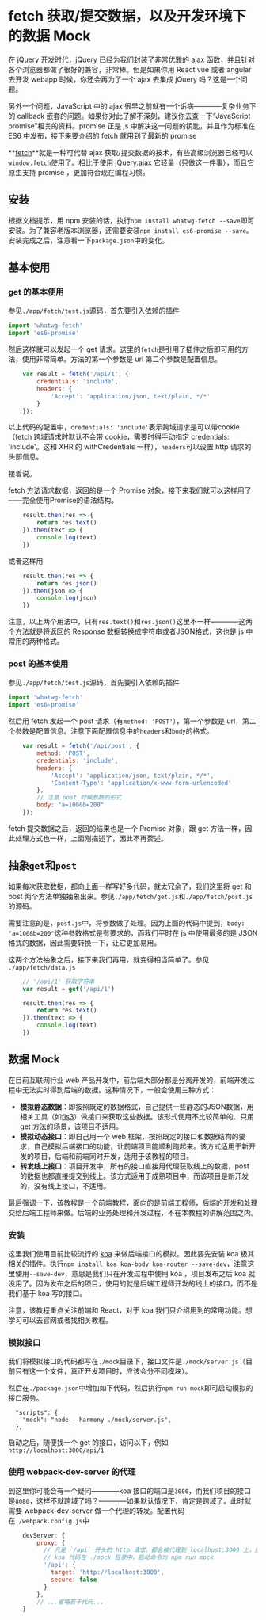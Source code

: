 # fetch 获取/提交数据，以及开发环境下的数据 Mock

在 jQuery 开发时代，jQuery 已经为我们封装了非常优雅的 ajax 函数，并且针对各个浏览器都做了很好的兼容，非常棒。但是如果你用 React vue 或者 angular 去开发 webapp 时候，你还会再为了一个 ajax 去集成 jQuery 吗？这是一个问题。

另外一个问题，JavaScript 中的 ajax 很早之前就有一个诟病————复杂业务下的 callback 嵌套的问题。如果你对此了解不深刻，建议你去查一下“JavaScript promise”相关的资料。promise 正是 js 中解决这一问题的钥匙，并且作为标准在 ES6 中发布，接下来要介绍的 fetch 就用到了最新的 promise 

**[fetch](https://github.com/github/fetch)**就是一种可代替 ajax 获取/提交数据的技术，有些高级浏览器已经可以`window.fetch`使用了。相比于使用 jQuery.ajax 它轻量（只做这一件事），而且它原生支持 promise ，更加符合现在编程习惯。

## 安装

根据文档提示，用 npm 安装的话，执行`npm install whatwg-fetch --save`即可安装。为了兼容老版本浏览器，还需要安装`npm install es6-promise --save`。安装完成之后，注意看一下`package.json`中的变化。

## 基本使用

### get 的基本使用

参见`./app/fetch/test.js`源码，首先要引入依赖的插件

```js
import 'whatwg-fetch'
import 'es6-promise'
```

然后这样就可以发起一个 get 请求。这里的`fetch`是引用了插件之后即可用的方法，使用非常简单。方法的第一个参数是 url 第二个参数是配置信息。

```js
    var result = fetch('/api/1', {
        credentials: 'include',
        headers: {
            'Accept': 'application/json, text/plain, */*'
        }
    });
```

以上代码的配置中，`credentials: 'include'`表示跨域请求是可以带cookie（fetch 跨域请求时默认不会带 cookie，需要时得手动指定 credentials: 'include'。这和 XHR 的 withCredentials 一样），`headers`可以设置 http 请求的头部信息。

接着说。

fetch 方法请求数据，返回的是一个 Promise 对象，接下来我们就可以这样用了——完全使用Promise的语法结构。

```js
    result.then(res => {
        return res.text()
    }).then(text => {
        console.log(text)
    })
```

或者这样用

```js
    result.then(res => {
        return res.json()
    }).then(json => {
        console.log(json)
    })
```

注意，以上两个用法中，只有`res.text()`和`res.json()`这里不一样————这两个方法就是将返回的 Response 数据转换成字符串或者JSON格式，这也是 js 中常用的两种格式。


### post 的基本使用

参见`./app/fetch/test.js`源码，首先要引入依赖的插件

```js
import 'whatwg-fetch'
import 'es6-promise'
```

然后用 fetch 发起一个 post 请求（有`method: 'POST'`），第一个参数是 url，第二个参数是配置信息。注意下面配置信息中的`headers`和`body`的格式。

```js
    var result = fetch('/api/post', {
        method: 'POST',
        credentials: 'include',
        headers: {
            'Accept': 'application/json, text/plain, */*',
            'Content-Type': 'application/x-www-form-urlencoded'
        },
        // 注意 post 时候参数的形式
        body: "a=100&b=200"
    });
```

fetch 提交数据之后，返回的结果也是一个 Promise 对象，跟 get 方法一样，因此处理方式也一样，上面刚描述了，因此不再赘述。


## 抽象`get`和`post`

如果每次获取数据，都向上面一样写好多代码，就太冗余了，我们这里将 get 和 post 两个方法单独抽象出来。参见`./app/fetch/get.js`和`./app/fetch/post.js`的源码。

需要注意的是，`post.js`中，将参数做了处理。因为上面的代码中提到，`body: "a=100&b=200"`这种参数格式是有要求的，而我们平时在 js 中使用最多的是 JSON 格式的数据，因此需要转换一下，让它更加易用。

这两个方法抽象之后，接下来我们再用，就变得相当简单了。参见 `./app/fetch/data.js`

```js
    // '/api/1' 获取字符串
    var result = get('/api/1')

    result.then(res => {
        return res.text()
    }).then(text => {
        console.log(text)
    })
```


## 数据 Mock

在目前互联网行业 web 产品开发中，前后端大部分都是分离开发的，前端开发过程中无法实时得到后端的数据。这种情况下，一般会使用三种方式：

- **模拟静态数据**：即按照既定的数据格式，自己提供一些静态的JSON数据，用相关工具（如[fis3](http://fis.baidu.com/fis3/docs/node-mock.html)）做接口来获取这些数据。该形式使用不比较简单的、只用 get 方法的场景，该项目不适用。
- **模拟动态接口**：即自己用一个 web 框架，按照既定的接口和数据结构的要求，自己模拟后端接口的功能，让前端项目能顺利跑起来。该方式适用于新开发的项目，后端和前端同时开发，适用于该教程的项目。
- **转发线上接口**：项目开发中，所有的接口直接用代理获取线上的数据，post 的数据也都直接提交到线上。该方式适用于成熟项目中，而该项目是新开发的，没有线上接口，不适用。

最后强调一下，该教程是一个前端教程，面向的是前端工程师，后端的开发和处理交给后端工程师来做。后端的业务处理和开发过程，不在本教程的讲解范围之内。

### 安装

这里我们使用目前比较流行的 [koa](http://koa.bootcss.com/) 来做后端接口的模拟。因此要先安装 koa 极其相关的插件。执行`npm install koa koa-body koa-router --save-dev`，注意这里使用`--save-dev`，意思是我们只在开发过程中使用 koa ，项目发布之后 koa 就没用了。因为发布之后的项目，使用的就是后端工程师开发的线上的接口，而不是我们基于 koa 写的接口。

注意，该教程重点关注前端和 React，对于 koa 我们只介绍用到的常用功能。想学习可以去官网或者找相关教程。

### 模拟接口

我们将模拟接口的代码都写在`./mock`目录下，接口文件是`./mock/server.js`（目前只有这一个文件，真正开发项目时，应该会分不同模块）。

然后在`./package.json`中增加如下代码，然后执行`npm run mock`即可启动模拟的接口服务。

```
  "scripts": {
    "mock": "node --harmony ./mock/server.js",
  },
```

启动之后，随便找一个 get 的接口，访问以下，例如`http://localhost:3000/api/1`

### 使用 webpack-dev-server 的代理

到这里你可能会有一个疑问————koa 接口的端口是`3000`，而我们项目的接口是`8080`，这样不就跨域了吗？————如果默认情况下，肯定是跨域了。此时就需要 webpack-dev-server 做一个代理的转发。配置代码在`./webpack.config.js`中

```js
    devServer: {
        proxy: {
          // 凡是 `/api` 开头的 http 请求，都会被代理到 localhost:3000 上，由 koa 提供 mock 数据。
          // koa 代码在 ./mock 目录中，启动命令为 npm run mock
          '/api': {
            target: 'http://localhost:3000',
            secure: false
          }
        },
        // ...省略若干代码...
    }
```

